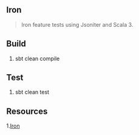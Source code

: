 Iron
----
>Iron feature tests using Jsoniter and Scala 3.

Build
-----
1. sbt clean compile

Test
----
1. sbt clean test

Resources
---------
1.[Iron](https://www.javadoc.io/doc/io.github.iltotore/iron-docs_3/latest/docs/index.html)